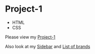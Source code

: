 # Project-1
- HTML
- CSS
  
Please view my [Project-1](https://evgeny6869.github.io/Project-1/)

Also look at my [Sidebar](https://evgeny6869.github.io/Project-1/sidebar.html) and [List of brands](https://evgeny6869.github.io/Project-1/brands-list.html)
